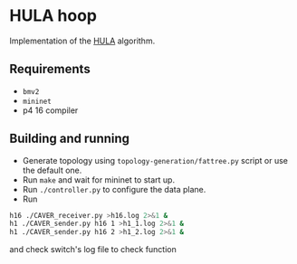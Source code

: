 # HULA hoop

Implementation of the [HULA](https://conferences.sigcomm.org/sosr/2016/papers/sosr_paper67.pdf) algorithm.

## Requirements

- `bmv2`
- `mininet`
- p4 16 compiler

## Building and running

- Generate topology using `topology-generation/fattree.py` script or use the default one.
- Run `make` and wait for mininet to start up.
- Run `./controller.py` to configure the data plane.
- Run
```bash
h16 ./CAVER_receiver.py >h16.log 2>&1 &
h1 ./CAVER_sender.py h16 1 >h1_1.log 2>&1 &
h1 ./CAVER_sender.py h16 2 >h1_2.log 2>&1 & 
```
and check switch's log file to check function
